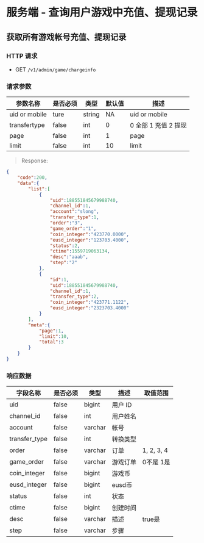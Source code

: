 # 服务端 - 查询用户游戏中充值、提现记录

## 获取所有游戏帐号充值、提现记录

### HTTP 请求

- GET `/v1/admin/game/chargeinfo`

### 请求参数

| 参数名称        | 是否必须 | 类型   | 默认值 | 描述 
| --------------- | -------  | ------- | -----  | -----------
| uid or mobile   | ture     | string  | NA     | uid or mobile
| transfertype    | false    | int     | 0      | 0 全部 1 充值 2 提现
| page            | false    | int     | 1      | page
| limit           | false    | int     | 10     | limit
   

> Response:

```json
{
    "code":200,
    "data":{
        "list":[
            {
                "uid":188551845679988740,
                "channel_id":1,
                "account":"slong",
                "transfer_type":1,
                "order":"3",
                "game_order":"1",
                "coin_integer":"423770.0000",
                "eusd_integer":"123703.4000",
                "status":2,
                "ctime":1559719063134,
                "desc":"aaab",
                "step":"2"
            },
            {
                "id":1,
                "uid":188551845679988740,
                "channel_id":1,
                "transfer_type":2,
                "coin_integer":"423771.1122",
                "eusd_integer":"2323703.4000"
            }
        ],
        "meta":{
            "page":1,
            "limit":10,
            "total":3
        }
    }
}
```
### 响应数据

| 字段名称     | 是否必须 | 类型   | 描述       | 取值范围 |
| ------------ | -------- | ------ | ---------- | ------- |
| uid          | false    | bigint | 用户 ID    |         |
| channel_id   | false    | int    | 用户姓名   |         |
| account      | false    | varchar| 帐号       |         |
| transfer_type| false    | int    | 转换类型   |         |
| order        | false    | varchar| 订单       | 1, 2, 3, 4 |
| game_order   | false    | varchar| 游戏订单   | 0不是 1是|     
| coin_integer | false    | bigint | 游戏币     |         |
| eusd_integer | false    | bigint | eusd币     |         |
| status       | false    | int    | 状态       |         |
| ctime        | false    | bigint | 创建时间   |         |
| desc         | false    | varchar| 描述       | true是  |
| step         | false    | varchar| 步骤       |         |
